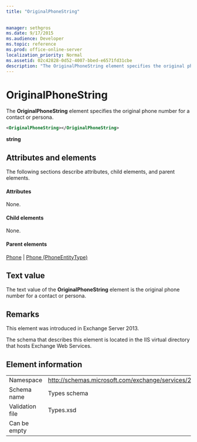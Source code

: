 ```yaml
---
title: "OriginalPhoneString"
 
 
manager: sethgros
ms.date: 9/17/2015
ms.audience: Developer
ms.topic: reference
ms.prod: office-online-server
localization_priority: Normal
ms.assetid: 02c42828-0d52-4007-bbed-e6571fd31cbe
description: "The OriginalPhoneString element specifies the original phone number for a contact or persona."
---
```


# OriginalPhoneString

The **OriginalPhoneString** element specifies the original phone number for a contact or persona. 
  
```XML
<OriginalPhoneString></OriginalPhoneString>
```

 **string**
## Attributes and elements

The following sections describe attributes, child elements, and parent elements.
  
#### Attributes

None.
  
#### Child elements

None.
  
#### Parent elements

[Phone](phone.md) | [Phone (PhoneEntityType)](phone-phoneentitytype.md)
  
## Text value

The text value of the **OriginalPhoneString** element is the original phone number for a contact or persona. 
  
## Remarks

This element was introduced in Exchange Server 2013.
  
The schema that describes this element is located in the IIS virtual directory that hosts Exchange Web Services.
  
## Element information

|||
|:-----|:-----|
|Namespace  <br/> |http://schemas.microsoft.com/exchange/services/2006/types  <br/> |
|Schema name  <br/> |Types schema  <br/> |
|Validation file  <br/> |Types.xsd  <br/> |
|Can be empty  <br/> ||
   


